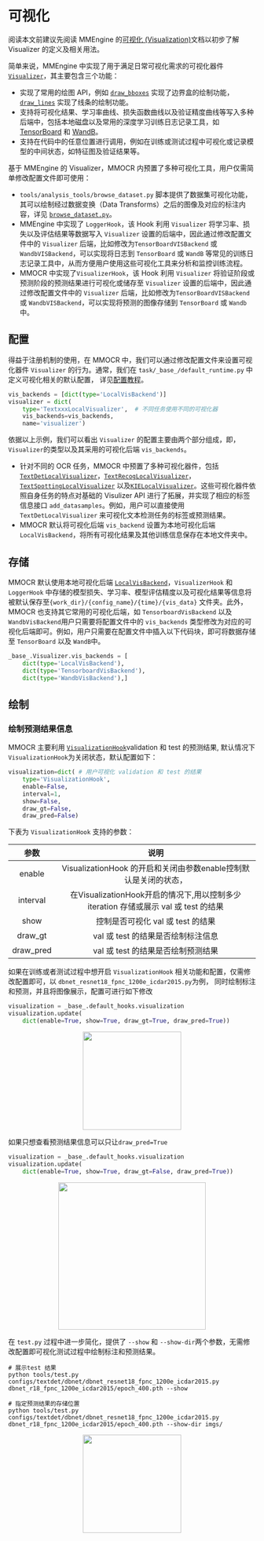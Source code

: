 # 可视化

阅读本文前建议先阅读 MMEngine 的[可视化 (Visualization)](https://mmengine.readthedocs.io/zh_CN/latest/advanced_tutorials/visualization.html)文档以初步了解 Visualizer 的定义及相关用法。

简单来说，MMEngine 中实现了用于满足日常可视化需求的可视化器件 [`Visualizer`](mmengine.visualization.Visualizer)，其主要包含三个功能：

- 实现了常用的绘图 API，例如 [`draw_bboxes`](mmengine.visualization.Visualizer.draw_bboxes) 实现了边界盒的绘制功能，[`draw_lines`](mmengine.visualization.Visualizer.draw_lines) 实现了线条的绘制功能。
- 支持将可视化结果、学习率曲线、损失函数曲线以及验证精度曲线等写入多种后端中，包括本地磁盘以及常用的深度学习训练日志记录工具，如 [TensorBoard](https://www.tensorflow.org/tensorboard) 和 [WandB](https://wandb.ai/site)。
- 支持在代码中的任意位置进行调用，例如在训练或测试过程中可视化或记录模型的中间状态，如特征图及验证结果等。

基于 MMEngine 的 Visualizer，MMOCR 内预置了多种可视化工具，用户仅需简单修改配置文件即可使用：

- `tools/analysis_tools/browse_dataset.py` 脚本提供了数据集可视化功能，其可以绘制经过数据变换（Data Transforms）之后的图像及对应的标注内容，详见 [`browse_dataset.py`](useful_tools.md)。
- MMEngine 中实现了 `LoggerHook`，该 Hook 利用 `Visualizer` 将学习率、损失以及评估结果等数据写入  `Visualizer` 设置的后端中，因此通过修改配置文件中的 `Visualizer` 后端，比如修改为`TensorBoardVISBackend` 或 `WandbVISBackend`，可以实现将日志到 `TensorBoard` 或 `WandB` 等常见的训练日志记录工具中，从而方便用户使用这些可视化工具来分析和监控训练流程。
- MMOCR 中实现了`VisualizerHook`，该 Hook 利用 `Visualizer` 将验证阶段或预测阶段的预测结果进行可视化或储存至 `Visualizer` 设置的后端中，因此通过修改配置文件中的 `Visualizer` 后端，比如修改为`TensorBoardVISBackend` 或 `WandbVISBackend`，可以实现将预测的图像存储到 `TensorBoard` 或 `Wandb`中。

## 配置

得益于注册机制的使用，在 MMOCR 中，我们可以通过修改配置文件来设置可视化器件 `Visualizer` 的行为。通常，我们在 `task/_base_/default_runtime.py` 中定义可视化相关的默认配置， 详见[配置教程](config.md)。

```Python
vis_backends = [dict(type='LocalVisBackend')]
visualizer = dict(
    type='TextxxxLocalVisualizer',  # 不同任务使用不同的可视化器
    vis_backends=vis_backends,
    name='visualizer')
```

依据以上示例，我们可以看出 `Visualizer` 的配置主要由两个部分组成，即，`Visualizer`的类型以及其采用的可视化后端 `vis_backends`。

- 针对不同的 OCR 任务，MMOCR 中预置了多种可视化器件，包括 [`TextDetLocalVisualizer`](mmocr.visualization.TextDetLocalVisualizer)，[`TextRecogLocalVisualizer`](mmocr.visualization.TextRecogLocalVisualizer)，[`TextSpottingLocalVisualizer`](mmocr.visualization.TextSpottingLocalVisualizer) 以及[`KIELocalVisualizer`](mmocr.visualization.KIELocalVisualizer)。这些可视化器件依照自身任务的特点对基础的 Visulizer API 进行了拓展，并实现了相应的标签信息接口 `add_datasamples`。例如，用户可以直接使用 `TextDetLocalVisualizer` 来可视化文本检测任务的标签或预测结果。
- MMOCR 默认将可视化后端 `vis_backend` 设置为本地可视化后端 `LocalVisBackend`，将所有可视化结果及其他训练信息保存在本地文件夹中。

## 存储

MMOCR 默认使用本地可视化后端 [`LocalVisBackend`](mmengine.visualization.LocalVisBackend)，`VisualizerHook` 和`LoggerHook` 中存储的模型损失、学习率、模型评估精度以及可视化结果等信息将被默认保存至`{work_dir}/{config_name}/{time}/{vis_data}` 文件夹。此外，MMOCR 也支持其它常用的可视化后端，如 `TensorboardVisBackend` 以及 `WandbVisBackend`用户只需要将配置文件中的 `vis_backends` 类型修改为对应的可视化后端即可。例如，用户只需要在配置文件中插入以下代码块，即可将数据存储至 `TensorBoard` 以及 `WandB`中。

```Python
_base_.Visualizer.vis_backends = [
    dict(type='LocalVisBackend'),
    dict(type='TensorboardVisBackend'),
    dict(type='WandbVisBackend'),]
```

## 绘制

### 绘制预测结果信息

MMOCR 主要利用 [`VisualizationHook`](mmocr.engine.hooks.VisualizationHook)validation 和 test 的预测结果, 默认情况下 `VisualizationHook`为关闭状态，默认配置如下：

```Python
visualization=dict( # 用户可视化 validation 和 test 的结果
    type='VisualizationHook',
    enable=False,
    interval=1,
    show=False,
    draw_gt=False,
    draw_pred=False)
```

下表为 `VisualizationHook` 支持的参数：

|   参数    |                                        说明                                         |
| :-------: | :---------------------------------------------------------------------------------: |
|  enable   |          VisualizationHook 的开启和关闭由参数enable控制默认是关闭的状态，           |
| interval  | 在VisualizationHook开启的情况下,用以控制多少iteration 存储或展示 val 或 test 的结果 |
|   show    |                          控制是否可视化 val 或 test 的结果                          |
|  draw_gt  |                         val 或 test 的结果是否绘制标注信息                          |
| draw_pred |                         val 或 test 的结果是否绘制预测结果                          |

如果在训练或者测试过程中想开启 `VisualizationHook` 相关功能和配置，仅需修改配置即可，以 `dbnet_resnet18_fpnc_1200e_icdar2015.py`为例， 同时绘制标注和预测，并且将图像展示，配置可进行如下修改

```Python
visualization = _base_.default_hooks.visualization
visualization.update(
    dict(enable=True, show=True, draw_gt=True, draw_pred=True))
```

<div align=center>
<img src="https://user-images.githubusercontent.com/24622904/187426573-8448c827-1336-4416-aebc-e7fccce362cd.png" height="200"/>
</div>

如果只想查看预测结果信息可以只让`draw_pred=True`

```Python
visualization = _base_.default_hooks.visualization
visualization.update(
    dict(enable=True, show=True, draw_gt=False, draw_pred=True))
```

<div align=center>
<img src="https://user-images.githubusercontent.com/24622904/187428385-e6a23120-6445-4c55-a265-c550da692087.png" height="300"/>
</div>

在 `test.py` 过程中进一步简化，提供了 `--show` 和 `--show-dir`两个参数，无需修改配置即可视化测试过程中绘制标注和预测结果。

```Shell
# 展示test 结果
python tools/test.py configs/textdet/dbnet/dbnet_resnet18_fpnc_1200e_icdar2015.py dbnet_r18_fpnc_1200e_icdar2015/epoch_400.pth --show

# 指定预测结果的存储位置
python tools/test.py configs/textdet/dbnet/dbnet_resnet18_fpnc_1200e_icdar2015.py dbnet_r18_fpnc_1200e_icdar2015/epoch_400.pth --show-dir imgs/
```

<div align=center>
<img src="https://user-images.githubusercontent.com/24622904/187426573-8448c827-1336-4416-aebc-e7fccce362cd.png" height="200"/>
</div>
